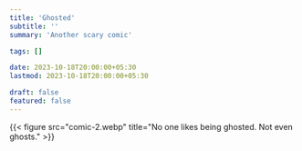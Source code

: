```yaml
---
title: 'Ghosted'
subtitle: ''
summary: 'Another scary comic'

tags: []

date: 2023-10-18T20:00:00+05:30
lastmod: 2023-10-18T20:00:00+05:30

draft: false
featured: false
---
```


{{< figure src="comic-2.webp" title="No one likes being ghosted. Not even ghosts." >}}
